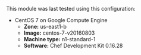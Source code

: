 This module  was last tested using this configuration:

* CentOS 7 on Google Compute Engine
  * **Zone:** us-east1-b
  * **Image:** centos-7-v20160803
  * **Machine type:** n1-standard-1
  * **Software:** Chef Development Kit 0.16.28
